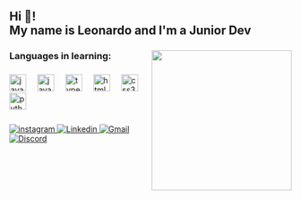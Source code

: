 <h2 align="left">Hi 👋! <div>My name is Leonardo and I'm a Junior Dev</div> </h2>

###

###

<img align="right" height="250" src="https://i.pinimg.com/736x/d3/74/87/d37487d6d25e4551c7df66cf669b8df4.jpg"  />

###
<h3 align="left"> Languages in learning:

###

<div align="left">
  <img src="https://www.svgrepo.com/show/452234/java.svg" height="30" alt="java logo"  />
  <img width="12" />
  <img src="https://cdn.jsdelivr.net/gh/devicons/devicon/icons/javascript/javascript-original.svg" height="30" alt="javascript logo"  />
  <img width="12" />
  <img src="https://cdn.jsdelivr.net/gh/devicons/devicon/icons/typescript/typescript-original.svg" height="30" alt="typescript logo"  />
  <img width="12" />
  <img src="https://cdn.jsdelivr.net/gh/devicons/devicon/icons/html5/html5-original.svg" height="30" alt="html5 logo"  />
  <img width="12" />
  <img src="https://cdn.jsdelivr.net/gh/devicons/devicon/icons/css3/css3-original.svg" height="30" alt="css3 logo"  />
  <img width="12" />
  <img src="https://cdn.jsdelivr.net/gh/devicons/devicon/icons/python/python-original.svg" height="30" alt="python logo"  />
  <img width="12" />
  
</div>

###

<div align="left">
<a href="https://www.instagram.com/leomoraa0/">
        <img src="https://img.shields.io/static/v1?message=Instagram&logo=instagram&label=&color=E4405F&logoColor=white&labelColor=&style=for-the-badge" alt="instagram">
    </a>
    <a href="https://www.linkedin.com/">
        <img src="https://img.shields.io/static/v1?message=LinkedIn&logo=linkedin&label=&color=0077B5&logoColor=white&labelColor=&style=for-the-badge" alt="Linkedin">
    </a>
    <a href="https://mail.google.com/mail/u/0/?hl=pt-BR">
        <img src="https://img.shields.io/static/v1?message=Gmail&logo=gmail&label=&color=D14836&logoColor=white&labelColor=&style=for-the-badge" alt="Gmail">
    </a>
    <a href="https://discord.com/">
        <img src="https://img.shields.io/static/v1?message=Discord&logo=discord&label=&color=7289DA&logoColor=white&labelColor=&style=for-the-badge" alt="Discord">
    </a>
    
###

###
